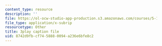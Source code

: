```yaml
---
content_type: resource
description: ''
file: https://ol-ocw-studio-app-production.s3.amazonaws.com/courses/5-111sc-principles-of-chemical-science-fall-2014/8742d9fbcf7458880094a236e6bfe8c2_OjhZYx1FbhI.srt
file_type: application/x-subrip
resourcetype: Other
title: 3play caption file
uid: 8742d9fb-cf74-5888-0094-a236e6bfe8c2
---
```

